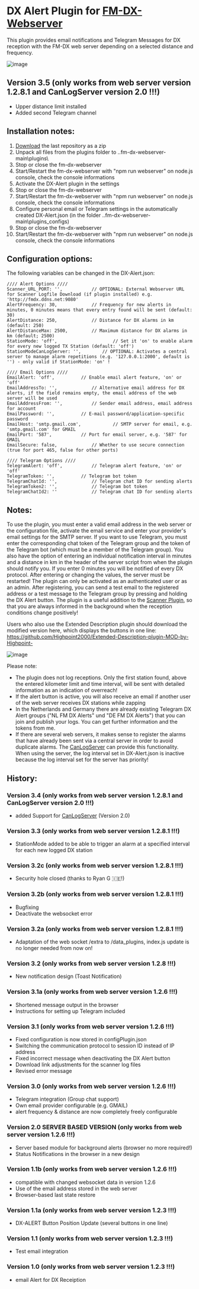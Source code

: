 # DX Alert Plugin for [FM-DX-Webserver](https://github.com/NoobishSVK/fm-dx-webserver)

This plugin provides email notifications and Telegram Messages for DX reception with the FM-DX web server depending on a selected distance and frequency.

![image](https://github.com/user-attachments/assets/7683433d-d55a-47b4-bee3-46c9c57da509)

## Version 3.5 (only works from web server version 1.2.8.1 and CanLogServer version 2.0 !!!)

- Upper distance limit installed
- Added second Telegram channel

## Installation notes:

1. [Download](https://github.com/Highpoint2000/DX-Alert/releases) the last repository as a zip
2. Unpack all files from the plugins folder to ..fm-dx-webserver-main\plugins\ 
3. Stop or close the fm-dx-webserver
4. Start/Restart the fm-dx-webserver with "npm run webserver" on node.js console, check the console informations
5. Activate the DX-Alert plugin in the settings
6. Stop or close the fm-dx-webserver
7. Start/Restart the fm-dx-webserver with "npm run webserver" on node.js console, check the console informations
8. Configure personal email or Telegram settings in the automatically created DX-Alert.json (in the folder ..fm-dx-webserver-main\plugins_configs)
9. Stop or close the fm-dx-webserver
10. Start/Restart the fm-dx-webserver with "npm run webserver" on node.js console, check the console informations

## Configuration options:

The following variables can be changed in the DX-Alert.json:

    //// Alert Options ////
    Scanner_URL_PORT: '',			// OPTIONAL: External Webserver URL for Scanner Logfile Download (if plugin installed) e.g. 'http://fmdx.ddns.net:9080'
    AlertFrequency: 30, 			// Frequency for new alerts in minutes, 0 minutes means that every entry found will be sent (default: 30)
    AlertDistance: 250, 			// Distance for DX alarms in km (default: 250)
	AlertDistanceMax: 2500, 		// Maximum distance for DX alarms in km (default; 2500)
    StationMode: 'off',                     // Set it 'on' to enable alarm for every new logged TX Station (default: 'off')
    StationModeCanLogServer: '',		// OPTIONAL: Activates a central server to manage alarm repetitions (e.g. '127.0.0.1:2000', default is '') - only valid if StationMode: 'on' !
    
    //// Email Options ////
    EmailAlert: 'off', 			// Enable email alert feature, 'on' or 'off'
    EmailAddressTo: '', 			// Alternative email address for DX alerts, if the field remains empty, the email address of the web server will be used 
    EmailAddressFrom: '', 			// Sender email address, email address for account
    EmailPassword: '', 			// E-mail password/application-specific password 
    EmailHost: 'smtp.gmail.com', 	        // SMTP server for email, e.g. 'smtp.gmail.com' for GMAIL
    EmailPort: '587', 			// Port for email server, e.g. '587' for GMAIL
    EmailSecure: false, 			// Whether to use secure connection (true for port 465, false for other ports)
    
    //// Telegram Options ////
    TelegramAlert: 'off', 			// Telegram alert feature, 'on' or 'off'
    TelegramToken: '', 			// Telegram bot token
    TelegramChatId: '', 			// Telegram chat ID for sending alerts
    TelegramToken2: '', 			// Telegram bot token
    TelegramChatId2: '' 			// Telegram chat ID for sending alerts

## Notes: 

To use the plugin, you must enter a valid email address in the web server or the configuration file, activate the email service and enter your provider's email settings for the SMTP server. If you want to use Telegram, you must enter the corresponding chat token of the Telegram group and the token of the Telegram bot (which must be a member of the Telegram group). You also have the option of entering an individual notification interval in minutes and a distance in km in the header of the server script from when the plugin should notify you. If you enter 0 minutes you will be notified of every DX protocol. After entering or changing the values, the server must be restarted! The plugin can only be activated as an authenticated user or as an admin. After registering, you can send a test email to the registered address or a test message to the Telegram group by pressing and holding the DX Alert button. The plugin is a useful addition to the [Scanner Plugin](https://github.com/Highpoint2000/webserver-scanner), so that you are always informed in the background when the reception conditions change positively!

Users who also use the Extended Description plugin should download the modified version here, which displays the buttons in one line: https://github.com/Highpoint2000/Extended-Description-plugin-MOD-by-Highpoint-

![image](https://github.com/user-attachments/assets/18a0eae5-af68-4b81-875a-07e385517c79)

Please note:

- The plugin does not log receptions. Only the first station found, above the entered kilometer limit and time interval, will be sent with detailed information as an indication of overreach!
- If the alert button is active, you will also receive an email if another user of the web server receives DX stations while zapping
- In the Netherlands and Germany there are already existing Telegram DX Alert groups ("NL FM DX Alerts" und "DE FM DX Alerts") that you can join and publish your logs. You can get further information and the tokens from me.
- If there are several web servers, it makes sense to register the alarms that have already been sent via a central server in order to avoid duplicate alarms. The [CanLogServer](https://github.com/Highpoint2000/canlog-server) can provide this functionality. When using the server, the log interval set in DX-Alert.json is inactive because the log interval set for the server has priority!

## History: 

### Version 3.4 (only works from web server version 1.2.8.1 and CanLogServer version 2.0 !!!)

- added Support for [CanLogServer](https://github.com/Highpoint2000/canlog-server) (Version 2.0)

### Version 3.3 (only works from web server version 1.2.8.1 !!!)

- StationMode added to be able to trigger an alarm at a specified interval for each new logged DX station

### Version 3.2c (only works from web server version 1.2.8.1 !!!)

- Security hole closed (thanks to Ryan G 🇮🇪!)

### Version 3.2b (only works from web server version 1.2.8.1 !!!)

- Bugfixing 
- Deactivate the websocket error

### Version 3.2a (only works from web server version 1.2.8.1 !!!)

- Adaptation of the web socket /extra to /data_plugins, index.js update is no longer needed from now on!

### Version 3.2 (only works from web server version 1.2.8 !!!)

- New notification design (Toast Notification)

### Version 3.1a (only works from web server version 1.2.6 !!!)

- Shortened message output in the browser
- Instructions for setting up Telegram included

### Version 3.1 (only works from web server version 1.2.6 !!!)

- Fixed configuration is now stored in configPlugin.json
- Switching the communication protocol to session ID instead of IP address 
- Fixed incorrect message when deactivating the DX Alert button
- Download link adjustments for the scanner log files
- Revised error message

### Version 3.0 (only works from web server version 1.2.6 !!!)

- Telegram integration (Group chat support)
- Own email provider configurable (e.g. GMAIL)
- alert frequency & distance are now completely freely configurable

### Version 2.0 SERVER BASED VERSION (only works from web server version 1.2.6 !!!)

- Server based module for background alerts (browser no more required!)
- Status Notifications in the browser in a new design

### Version 1.1b (only works from web server version 1.2.6 !!!)

- compatible with changed websocket data in version 1.2.6
- Use of the email address stored in the web server
- Browser-based last state restore

### Version 1.1a (only works from web server version 1.2.3 !!!)

- DX-ALERT Button Position Update (several buttons in one line)

### Version 1.1 (only works from web server version 1.2.3 !!!)

- Test email integration

### Version 1.0 (only works from web server version 1.2.3 !!!)

- email Alert for DX Receiption

